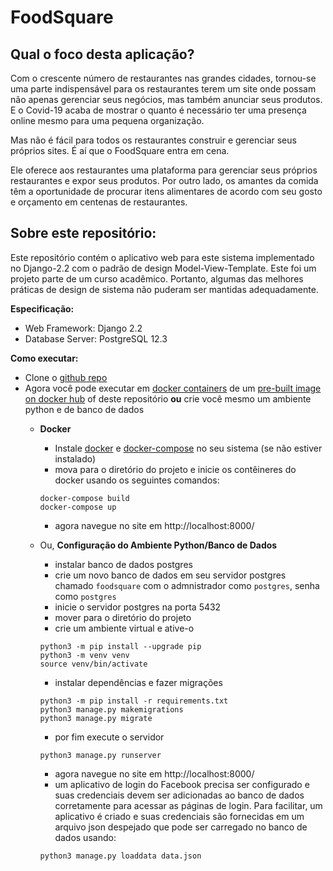 # FoodSquare
## Qual o foco desta aplicação?
Com o crescente número de restaurantes nas grandes cidades, tornou-se uma parte indispensável para os restaurantes terem um site onde possam não apenas gerenciar seus negócios, mas também anunciar seus produtos. E o Covid-19 acaba de mostrar o quanto é necessário ter uma presença online mesmo para uma pequena organização.


Mas não é fácil para todos os restaurantes construir e gerenciar seus próprios sites. É aí que o FoodSquare entra em cena.

Ele oferece aos restaurantes uma plataforma para gerenciar seus próprios restaurantes e expor seus produtos. Por outro lado, os amantes da comida têm a oportunidade de procurar itens alimentares de acordo com seu gosto e orçamento em centenas de restaurantes.


## Sobre este repositório:
Este repositório contém o aplicativo web para este sistema implementado no Django-2.2 com o padrão de design Model-View-Template. Este foi um projeto parte de um curso acadêmico. Portanto, algumas das melhores práticas de design de sistema não puderam ser mantidas adequadamente.
  
**Especificação:**
  - Web Framework: Django 2.2
  - Database Server: PostgreSQL 12.3
  
**Como executar:**
 - Clone o [github repo](https://github.com/gmeirelless/Foodsquare-Web-App)
 - Agora você pode executar em [docker containers](https://www.docker.com/) de um [pre-built image on docker hub](https://hub.docker.com/r/subangkar/foodsquare) of deste repositório **ou** crie você mesmo um ambiente python e de banco de dados
    - **Docker**
        - Instale [docker](https://docs.docker.com/engine/install/) e [docker-compose](https://docs.docker.com/compose/install/) no seu sistema (se não estiver instalado)
        - mova para o diretório do projeto e inicie os contêineres do docker usando os seguintes comandos:
        ```shell
        docker-compose build
        docker-compose up
        ```
        - agora navegue no site em http://localhost:8000/

    - Ou, **Configuração do Ambiente Python/Banco de Dados**
        - instalar banco de dados postgres
        - crie um novo banco de dados em seu servidor postgres chamado `foodsquare` com o admnistrador como `postgres`, senha como `postgres`
        - inicie o servidor postgres na porta 5432
        - mover para o diretório do projeto
        - crie um ambiente virtual e ative-o
        ```shell
        python3 -m pip install --upgrade pip
        python3 -m venv venv
        source venv/bin/activate
        ```
        - instalar dependências e fazer migrações
        ```shell
        python3 -m pip install -r requirements.txt
        python3 manage.py makemigrations
        python3 manage.py migrate
        ```
        - por fim execute o servidor
        ```shell
        python3 manage.py runserver
        ```
        - agora navegue no site em http://localhost:8000/
        - um aplicativo de login do Facebook precisa ser configurado e suas credenciais devem ser adicionadas ao banco de dados corretamente para acessar as páginas de login.
           Para facilitar, um aplicativo é criado e suas credenciais são fornecidas em um arquivo json despejado que pode ser carregado no banco de dados usando:
        ```shell
        python3 manage.py loaddata data.json    
         

